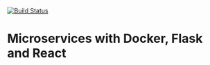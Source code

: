 [![Build Status](https://travis-ci.org/savioabugah/testdriven-app.svg?branch=master)](https://travis-ci.org/savioabugah/testdriven-app)

# Microservices with Docker, Flask and React
